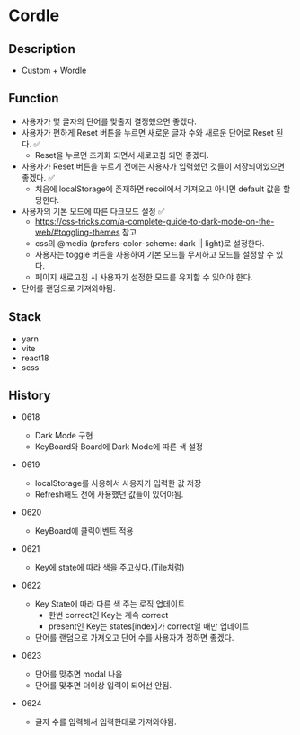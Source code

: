 # Cordle

## Description

- Custom + Wordle

## Function

- 사용자가 몇 글자의 단어를 맞출지 결정했으면 좋겠다.
- 사용자가 편하게 Reset 버튼을 누르면 새로운 글자 수와 새로운 단어로 Reset 된다. ✅
  - Reset을 누르면 초기화 되면서 새로고침 되면 좋겠다.
- 사용자가 Reset 버튼을 누르기 전에는 사용자가 입력했던 것들이 저장되어있으면 좋겠다. ✅
  - 처음에 localStorage에 존재하면 recoil에서 가져오고 아니면 default 값을 할당한다.
- 사용자의 기본 모드에 따른 다크모드 설정 ✅
  - https://css-tricks.com/a-complete-guide-to-dark-mode-on-the-web/#toggling-themes 참고
  - css의 @media (prefers-color-scheme: dark || light)로 설정한다.
  - 사용자는 toggle 버튼을 사용하여 기본 모드를 무시하고 모드를 설정할 수 있다.
  - 페이지 새로고침 시 사용자가 설정한 모드를 유지할 수 있어야 한다.
- 단어를 랜덤으로 가져와야됨.

## Stack

- yarn
- vite
- react18
- scss

## History

- 0618

  - Dark Mode 구현
  - KeyBoard와 Board에 Dark Mode에 따른 색 설정

- 0619

  - localStorage를 사용해서 사용자가 입력한 값 저장
  - Refresh해도 전에 사용했던 값들이 있어야됨.

- 0620

  - KeyBoard에 클릭이벤트 적용

- 0621

  - Key에 state에 따라 색을 주고싶다.(Tile처럼)

- 0622

  - Key State에 따라 다른 색 주는 로직 업데이트
    - 한번 correct인 Key는 계속 correct
    - present인 Key는 states[index]가 correct일 때만 업데이트
  - 단어를 랜덤으로 가져오고 단어 수를 사용자가 정하면 좋겠다.

- 0623

  - 단어를 맞추면 modal 나옴
  - 단어를 맞추면 더이상 입력이 되어선 안됨.

- 0624
  - 글자 수를 입력해서 입력한대로 가져와야됨.
